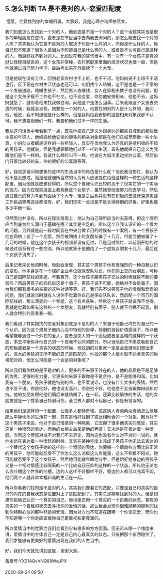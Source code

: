## 5.怎么判断 TA 是不是对的人-恋爱匹配度
 懂爱，会爱找到你的幸福归属。大家好，我是心理咨询师柏燕宜。


我们到底怎么去找到一个对的人，他到底是不是一个对的人？这个话题其实也是很多的年轻朋友在咨询，或者是在节目当中去向我去询问的，那怎么能去找一个对的人呢？其实我认为它是不是对的人取决于你是什么样的人，而你是什么样的人，你自己知不知道？很多人是因为不知道自己是什么样的人，或者是不认可自己是这样的人，而最终找不到对的人。比如说在我的咨询当中，有一次有一个女孩子是真的挺让我瞠目结舌的，这个女孩非常棒，农村家庭家里面的经济状况也很一般，但是他就通过自己努力学习，最后考出来在外面读了一个大专。 


但是他现在没有工作，回到老家农村也不上班，也不干活。他妈妈说不上班不干活也行，反正现在农村生活状态也还可以。咱们找个人结婚，这不是也是一个正常的一个发展道路，结婚生孩子，然后男人去赚钱，女人在家相夫教子也没有问题，但是这个女孩子既不工作也不社交，也不谈恋爱，你给他安排相亲，他也不去，这妈妈就急了，就带着他来找我做咨询，问他这个是怎么回事。后来我跟这个女孩去交流的时候，我就会发现，她要找一个对的人，他要找的对的人是什么样的，我问他，他说，我不知道他是什么样的，但是我妈给我安排的这些相亲对象我都不认可，我不想要跟他们一样，我要和他们过不一样的生活。 


我从这句话当中我看到了一点，首先他把自己定义为跟身边的那些县城里的那些做生意的年轻人，他妈妈给他安排的很多的相亲对象都是在他们县城里面做一些小生意，小的创业者都是这样的一些年轻人，其实在当地我认为还真的是挺积极的不错的男孩子。他就说，但是我想要跟她们过不一样的生活，首先他就把自己定义为我跟他们是不一样的。我说什么样的叫不一样，他说在大城市里边坐办公室，然后出门开着比较好的车，住的很好的公寓房等等。 


好，我说那请问你想象的这样的生活当中的角色是什么呢？他说我没想过，我认为他不是没想过，而是他就理所当然的认为有人应该提供给他这样的一种生活的这种配置，因为他就是应该获得的。所以这个自我认识比较的高于了现实它的一个实际的能力，因为在现实层面上我观察这个女孩子，虽然她曾经很努力的去学习，然后通过自己的努力考到外面读了个大专，但是之后也并没有在积极的去进修深造实践工作挑战等等这些都没有。好，我们现实一点说是不是长得特别的好看，好像也能多少平衡一些。 


但然而也并没有。所以在现实层面上，他认为自己理所应当的去获得，但这个理所应当到底为什么源自于基础在哪？其实是空乏的。所以这个自我认识它的一个很大的问题。另外就是前一段时间我在中央台做节目的时候有一个案例，有一个男孩子他在网络上谈了一个恋爱，然后被网络上的女朋友骗了十几万，但是当他被骗了十几万的时候，他连这个女孩子的视频都没有见过，只是见过照片，以前刚开始的时候通过语音有过一些交流，所以他就等于是他给了一个虚拟女朋友十几万，最后这个女孩子消失了。 


后来记者采访他的时候，你就会发现，其实这个男孩子他有很强烈的一种自我认识的变形。他本身是在一个煤矿企业单位做保安队队长，他在网上交的女朋友，号称自己是国际航线的空姐，年薪百万。这个女孩子跟男孩子交往的时候就是不断的要钱吗？然后男孩子的妈妈说这是个骗子，男孩子说不可能，她绝对不会是骗子，因为我们都有很多的亲密的这种对话等等。好，我们先不说男孩子他的情商和爱商的问题，我们就说当时就有人说你不觉着你自己是保安队队长，然后配一个百万的国际航线的，那么漂亮的一个空姐，这个有点悬殊，然后这个男孩子就说我不觉得，我就是觉着如果有这样的一个女朋友，我就特别有面子，别人就不会瞧不起我，别人就会特别的高看我一眼。 


我们看到了其实她找的恋爱对象到底是不是对的人？来自于他自己内在对自己的一个认识。因为这个男孩子他内心当中特别的自卑，特别的自我价值感低下，所以他希望能够通过一个外在的爱人，或者是恋人的一个高级或者是高端的这样的一个状态，来去平衡弥补他自己的一个自我不认同的部分。所以当他自己不愿意看到自己的短板或者是一个真实的状态的时候，他找到的对象就一定是会去跟他幻想出来的，高大的勇猛的无所不能的自己是匹配的，你找的那个人根本就不适合真实的你相配对的，他怎么可能是一个合适的对象呢？ 


所以我们看你找的是不是对的人，更多的不来源于外在的人，他的品质是不是足够的优秀，足够的有力量，它更多的来源于跟你是不是合拍，是不是能够和谐。比如我有一个朋友，男孩子就是特别的冷，也不爱说话，也没有什么太多的表情，然后也不言不语。你说他好，他也没太高兴，你说他不好，他也绝不会去跟你辩驳和对抗。他的女朋友跟他他们俩后来就结婚了，在一起，还算比较愉快的生活，他的女朋友就是一个觉着自己特别可怜，全世界人都对不起自己，都是有错误的。 


结果他们是这样的一个配置，让很多人都特奇怪，说这俩人奇葩两朵奇葩怎么能够那么平静快乐的生活在一起，其实是恰好找到了彼此相吻合的一个对象，因为对于这个男孩子来说，他对于自己情感的一种隔离，它压抑了很多他真实的感受，其实这是一种愤怒的表达，而他的女朋友后来是他的老婆！又永远是在表达着一种愤怒。当然这个愤怒对或不对我们不去界定，因为这也没有什么对不对的一说的，就他永远在表达着一种愤怒的时候，其实在某种程度上完成了男孩子他无法去表达的一个替代这个女孩子她的这样的一个愤怒的表达，你要搁一个情商各方面比较正常的男孩子，他可能就忍受不了你怎么这么消极这么负能量，这么不积极不阳光，她可能就忍受不了这个女孩子，然后她可能就会跟他分手，但是恰好她身边的男孩子又是一个相对情感比较隔离的一个比较自我压抑的这样的一个状态，所以他无论怎么去吐槽这个世界的吐槽，边的人这样不好那样不好，旁边的人都可以充耳不闻，他们两个人就非常幸福和谐的生活在一起。 


所以你看我们找的是不是对的人，其实我们要看它的匹配，只要是自己和真实的自己的内在的自我状态是位置对上了是匹配到了。其实总是能够找到对的人。但是如果你拒绝去认识一个真实的自己，你拒绝去用一个真实的一个自我的状态，客观的真实的一个自我的状态去寻找你的爱情的话，那么我会发现你很难顺畅的顺利的找到你特别心仪的那种舒适的爱情，因为对方也不知道在跟哪一个你谈恋爱，而你也不知道哪一个你是应该被你自己更重视和更尊重的。 


所以爱情当中的觉察力我们会看到它有很多的方方面面。但无论从哪一个维度来讲，爱情当中的主体自己一定是自己内心最真实的状态。只有把那个东西稳住了，我们才能够有更美好的爱情出现在我们的人生当中。


好，我们今天就先讲到这里，谢谢大家。 


备案号:YX01AQvVNQ88WqJPX


###### 2020-09-24 09:50
